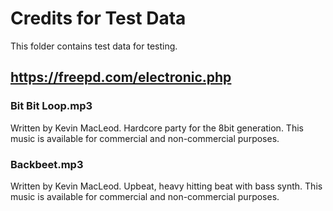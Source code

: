 # Credits for Test Data

This folder contains test data for testing.

## <https://freepd.com/electronic.php>

### Bit Bit Loop.mp3

Written by Kevin MacLeod. Hardcore party for the 8bit generation. This music is available for commercial and non-commercial purposes.

### Backbeet.mp3

Written by Kevin MacLeod. Upbeat, heavy hitting beat with bass synth. This music is available for commercial and non-commercial purposes.
